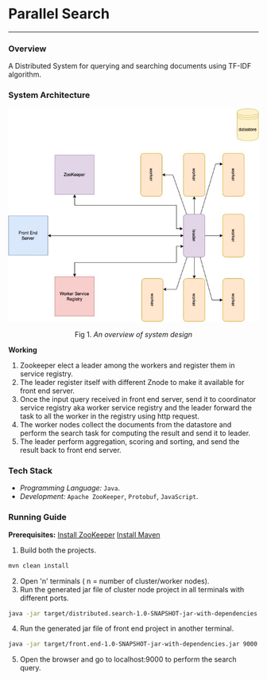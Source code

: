 # Parallel Search
--- 
### Overview
A Distributed System for querying and searching documents using TF-IDF algorithm.

### System Architecture 
<div align="center">
	<img src="assets/sys.jpg" />
	<p align="center">Fig 1. <i>An overview of system design</i></p>
</div>

**Working**
1. Zookeeper elect a leader among the workers and register them in service registry.
2. The leader register itself with different Znode to make it available for front end server.
3. Once the input query received in front end server, send it to coordinator service registry aka worker service registry and the leader forward the task to all the worker in the registry using http request.
4. The worker nodes collect the documents from the datastore and perform the search task for computing the result and send it to leader.
5. The leader perform aggregation, scoring and sorting, and send the result back to front end server.

### Tech Stack
-   _Programming Language:_ `Java`.
-   _Development:_ `Apache ZooKeeper`, `Protobuf`, `JavaScript`.

###  Running Guide

**Prerequisites:** 
[Install ZooKeeper](https://zookeeper.apache.org/releases.html)
[Install Maven](https://maven.apache.org/install.html)

1. Build both the projects.

```bash
mvn clean install
```

2. Open 'n' terminals ( n = number of cluster/worker nodes).
3. Run the generated jar file of cluster node project in all terminals with different ports.

```bash
java -jar target/distributed.search-1.0-SNAPSHOT-jar-with-dependencies.jar 8080
```

4. Run the generated jar file of front end project in another terminal.

```bash
java -jar target/front.end-1.0-SNAPSHOT-jar-with-dependencies.jar 9000
```

5.  Open the browser and go to localhost:9000 to perform the search query.